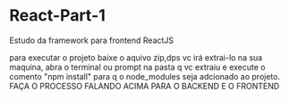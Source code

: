 # React-Part-1
Estudo da framework para frontend ReactJS

para executar o projeto baixe o aquivo zip,dps vc irá extrai-lo na sua maquina,
abra o terminal ou prompt na pasta q vc extraiu e execute o comento "npm install" para q o node_modules
seja adcionado ao projeto.<br>
FAÇA O PROCESSO FALANDO ACIMA PARA O BACKEND E O FRONTEND
